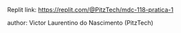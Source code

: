 Replit link: https://replit.com/@PitzTech/mdc-118-pratica-1

author: Victor Laurentino do Nascimento (PitzTech)